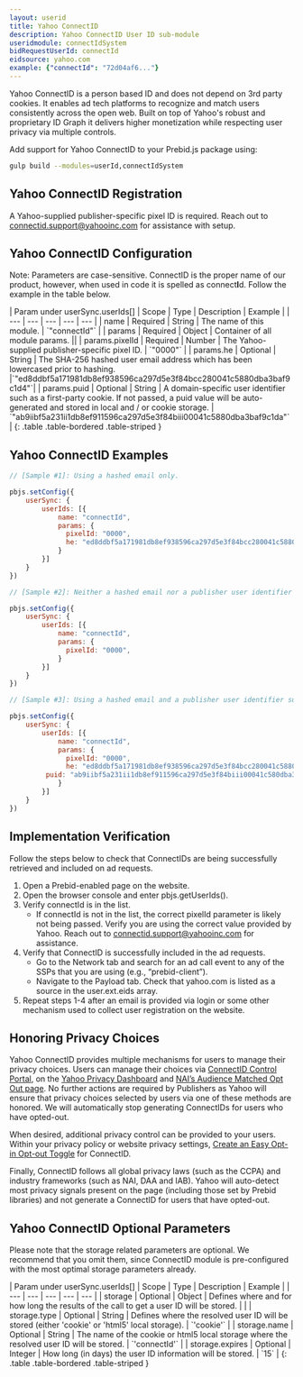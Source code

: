 ```yaml
---
layout: userid
title: Yahoo ConnectID
description: Yahoo ConnectID User ID sub-module
useridmodule: connectIdSystem
bidRequestUserId: connectId
eidsource: yahoo.com
example: {"connectId": "72d04af6..."}
---
```


Yahoo ConnectID is a person based ID and does not depend on 3rd party cookies. It enables ad tech platforms to recognize and match users consistently across the open web. Built on top of Yahoo's robust and proprietary ID Graph it delivers higher monetization while respecting user privacy via multiple controls.

Add support for Yahoo ConnectID to your Prebid.js package using:

```bash
gulp build --modules=userId,connectIdSystem
```

## Yahoo ConnectID Registration

A Yahoo-supplied publisher-specific pixel ID is required. Reach out to [connectid.support@yahooinc.com](mailto:connectid.support@yahooinc.com) for assistance with setup.

## Yahoo ConnectID Configuration

Note: Parameters are case-sensitive. ConnectID is the proper name of our product, however, when used in code it is spelled as connect**I**d. Follow the example in the table below.

<div class="table-responsive" markdown="1">
| Param under userSync.userIds[] | Scope | Type | Description | Example |
| --- | --- | --- | --- | --- |
| name | Required | String | The name of this module. | `"connectId"` |
| params | Required | Object | Container of all module params. ||
| params.pixelId | Required | Number |
The Yahoo-supplied publisher-specific pixel ID. | `"0000"` |
| params.he | Optional | String | The SHA-256 hashed user email address which has been lowercased prior to hashing.  |`"ed8ddbf5a171981db8ef938596ca297d5e3f84bcc280041c5880dba3baf9c1d4"`|
| params.puid | Optional | String | A domain-specific user identifier such as a first-party cookie. If not passed, a puid value will be auto-generated and stored in local and / or cookie storage.  | `"ab9iibf5a231ii1db8ef911596ca297d5e3f84biii00041c5880dba3baf9c1da"` |
{: .table .table-bordered .table-striped }
</div>

## Yahoo ConnectID Examples

```javascript
// [Sample #1]: Using a hashed email only.

pbjs.setConfig({
    userSync: {
        userIds: [{
            name: "connectId",
            params: {
              pixelId: "0000",
              he: "ed8ddbf5a171981db8ef938596ca297d5e3f84bcc280041c5880dba3baf9c1d4"
            }
        }]
    }
})
```

```javascript
// [Sample #2]: Neither a hashed email nor a publisher user identifier is passed.

pbjs.setConfig({
    userSync: {
        userIds: [{
            name: "connectId",
            params: {
              pixelId: "0000",
            }
        }]
    }
})
```

```javascript
// [Sample #3]: Using a hashed email and a publisher user identifier such as a first-party cookie.

pbjs.setConfig({
    userSync: {
        userIds: [{
            name: "connectId",
            params: {
              pixelId: "0000",
              he: "ed8ddbf5a171981db8ef938596ca297d5e3f84bcc280041c5880dba3baf9c1d4"
         puid: "ab9iibf5a231ii1db8ef911596ca297d5e3f84biii00041c580dba3baf9c1da"
            }
        }]
    }
})
```

## Implementation Verification

Follow the steps below to check that ConnectIDs are being successfully retrieved and included on ad requests.

1. Open a Prebid-enabled page on the website.
2. Open the browser console and enter pbjs.getUserIds().
3. Verify connectId is in the list.
   - If connectId is not in the list, the correct pixelId parameter is likely not being passed. Verify you are using the correct value provided by Yahoo. Reach out to [connectid.support@yahooinc.com](mailto:connectid.support@yahooinc.com) for assistance.
4. Verify that ConnectID is successfully included in the ad requests.
   - Go to the Network tab and search for an ad call event to any of the SSPs that you are using (e.g., “prebid-client”).
   - Navigate to the Payload tab. Check that yahoo.com is listed as a source in the user.ext.eids array.
5. Repeat steps 1-4 after an email is provided via login or some other mechanism used to collect user registration on the website.

## Honoring Privacy Choices

Yahoo ConnectID provides multiple mechanisms for users to manage their privacy choices. Users can manage their choices via [ConnectID Control Portal](http://connectid.yahoo.com), on the [Yahoo Privacy Dashboard](https://legal.yahoo.com/us/en/yahoo/privacy/dashboard/index.html) and [NAI’s Audience Matched Opt Out page](https://optout.networkadvertising.org/optout/email).  No further actions are required by Publishers as Yahoo will ensure that privacy choices selected by users via one of these methods are honored. We will automatically stop generating ConnectIDs for users who have opted-out.

When desired, additional privacy control can be provided to your users. Within your privacy policy or website privacy settings, [Create an Easy Opt-in Opt-out Toggle](https://documentation.help.yahooinc.com/platform/SSP/Sellers/Integrate/Create-an-Easy-OptIn-Optout-Toggle.htm) for ConnectID.

Finally, ConnectID follows all global privacy laws (such as the CCPA) and industry frameworks (such as NAI, DAA and IAB). Yahoo will auto-detect most privacy signals present on the page (including those set by Prebid libraries) and not generate a ConnectID for users that have opted-out.

## Yahoo ConnectID Optional Parameters

Please note that the storage related parameters are optional. We recommend that you omit them, since ConnectID module is pre-configured with the most optimal storage parameters already.

<div class="table-responsive" markdown="1">
| Param under userSync.userIds[] | Scope | Type | Description | Example |
| --- | --- | --- | --- | --- |
| storage | Optional | Object | Defines where and for how long the results of the call to get a user ID will be stored. | |
| storage.type | Optional | String | Defines where the resolved user ID will be stored (either 'cookie' or 'html5' local storage). | `'cookie'` |
| storage.name | Optional | String | The name of the cookie or html5 local storage where the resolved user ID will be stored. | `'connectId'` |
| storage.expires | Optional | Integer | How long (in days) the user ID information will be stored. | `15` |
{: .table .table-bordered .table-striped }
</div>
